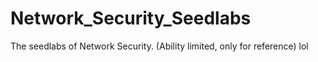 # Network_Security_Seedlabs
The seedlabs of  Network Security. (Ability limited, only for reference) lol
